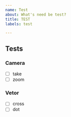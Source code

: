 ```yaml
---
name: Test
about: What's need be test?
title: TEST
labels: test

---
```


## Tests
<!-- List all methods or functions -->
### Camera
- [ ] take
- [ ] zoom

### Vetor
- [ ] cross
- [ ] dot
